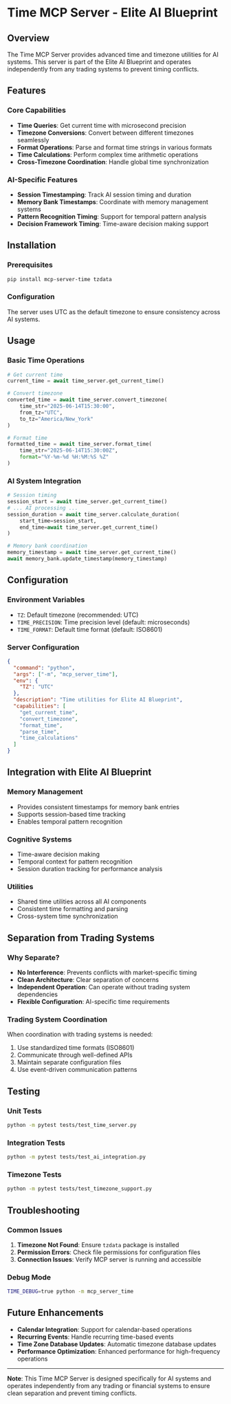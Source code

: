 # Time MCP Server - Elite AI Blueprint

## Overview

The Time MCP Server provides advanced time and timezone utilities for AI systems. This server is part of the Elite AI Blueprint and operates independently from any trading systems to prevent timing conflicts.

## Features

### Core Capabilities
- **Time Queries**: Get current time with microsecond precision
- **Timezone Conversions**: Convert between different timezones seamlessly
- **Format Operations**: Parse and format time strings in various formats
- **Time Calculations**: Perform complex time arithmetic operations
- **Cross-Timezone Coordination**: Handle global time synchronization

### AI-Specific Features
- **Session Timestamping**: Track AI session timing and duration
- **Memory Bank Timestamps**: Coordinate with memory management systems
- **Pattern Recognition Timing**: Support for temporal pattern analysis
- **Decision Framework Timing**: Time-aware decision making support

## Installation

### Prerequisites
```bash
pip install mcp-server-time tzdata
```

### Configuration
The server uses UTC as the default timezone to ensure consistency across AI systems.

## Usage

### Basic Time Operations
```python
# Get current time
current_time = await time_server.get_current_time()

# Convert timezone
converted_time = await time_server.convert_timezone(
    time_str="2025-06-14T15:30:00",
    from_tz="UTC",
    to_tz="America/New_York"
)

# Format time
formatted_time = await time_server.format_time(
    time_str="2025-06-14T15:30:00Z",
    format="%Y-%m-%d %H:%M:%S %Z"
)
```

### AI System Integration
```python
# Session timing
session_start = await time_server.get_current_time()
# ... AI processing ...
session_duration = await time_server.calculate_duration(
    start_time=session_start,
    end_time=await time_server.get_current_time()
)

# Memory bank coordination
memory_timestamp = await time_server.get_current_time()
await memory_bank.update_timestamp(memory_timestamp)
```

## Configuration

### Environment Variables
- `TZ`: Default timezone (recommended: UTC)
- `TIME_PRECISION`: Time precision level (default: microseconds)
- `TIME_FORMAT`: Default time format (default: ISO8601)

### Server Configuration
```json
{
  "command": "python",
  "args": ["-m", "mcp_server_time"],
  "env": {
    "TZ": "UTC"
  },
  "description": "Time utilities for Elite AI Blueprint",
  "capabilities": [
    "get_current_time",
    "convert_timezone",
    "format_time",
    "parse_time",
    "time_calculations"
  ]
}
```

## Integration with Elite AI Blueprint

### Memory Management
- Provides consistent timestamps for memory bank entries
- Supports session-based time tracking
- Enables temporal pattern recognition

### Cognitive Systems
- Time-aware decision making
- Temporal context for pattern recognition
- Session duration tracking for performance analysis

### Utilities
- Shared time utilities across all AI components
- Consistent time formatting and parsing
- Cross-system time synchronization

## Separation from Trading Systems

### Why Separate?
- **No Interference**: Prevents conflicts with market-specific timing
- **Clean Architecture**: Clear separation of concerns
- **Independent Operation**: Can operate without trading system dependencies
- **Flexible Configuration**: AI-specific time requirements

### Trading System Coordination
When coordination with trading systems is needed:
1. Use standardized time formats (ISO8601)
2. Communicate through well-defined APIs
3. Maintain separate configuration files
4. Use event-driven communication patterns

## Testing

### Unit Tests
```bash
python -m pytest tests/test_time_server.py
```

### Integration Tests
```bash
python -m pytest tests/test_ai_integration.py
```

### Timezone Tests
```bash
python -m pytest tests/test_timezone_support.py
```

## Troubleshooting

### Common Issues
1. **Timezone Not Found**: Ensure `tzdata` package is installed
2. **Permission Errors**: Check file permissions for configuration files
3. **Connection Issues**: Verify MCP server is running and accessible

### Debug Mode
```bash
TIME_DEBUG=true python -m mcp_server_time
```

## Future Enhancements

- **Calendar Integration**: Support for calendar-based operations
- **Recurring Events**: Handle recurring time-based events
- **Time Zone Database Updates**: Automatic timezone database updates
- **Performance Optimization**: Enhanced performance for high-frequency operations

---

**Note**: This Time MCP Server is designed specifically for AI systems and operates independently from any trading or financial systems to ensure clean separation and prevent timing conflicts.